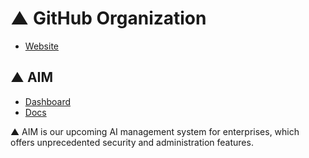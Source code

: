 # ▲ GitHub Organization

- [Website](https://meshulash.ai)

## ▲ AIM

- [Dashboard](https://aim.meshulash.ai)
- [Docs](https://docs.meshulash.ai)

▲ AIM is our upcoming AI management system for enterprises, which offers unprecedented security and administration features.
